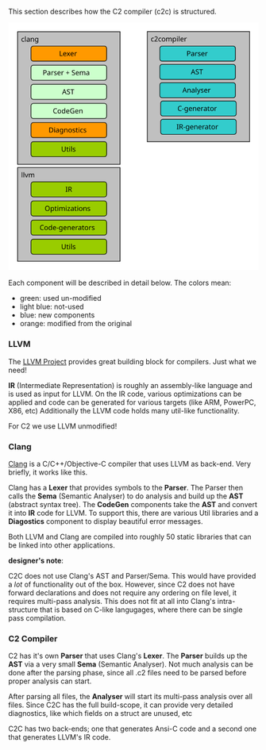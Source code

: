 
This section describes how the C2 compiler (c2c) is structured.

![Components](components.svg)


Each component will be described in detail below. The colors mean:

- green: used un-modified
- light blue: not-used
- blue: new components
- orange: modified from the original

### LLVM
The [LLVM Project](http://llvm.org) provides great building block for
compilers. Just what we need!

__IR__ (Intermediate Representation) is roughly an assembly-like language
and is used as input for LLVM. On the IR code, various optimizations can be
applied and code can be generated for various targets (like ARM, PowerPC, X86, etc)
Additionally the LLVM code holds many util-like functionality.

For C2 we use LLVM unmodified!

### Clang
[Clang](http://clang.llvm.org) is a C/C++/Objective-C compiler that uses
LLVM as back-end. Very briefly, it works like this.

Clang has a __Lexer__ that provides symbols to the __Parser__. The Parser then calls
the  __Sema__ (Semantic Analyser) to do analysis and build up the __AST__ (abstract syntax tree).
The __CodeGen__ components take the __AST__ and convert it into __IR__ code for LLVM.
To support this, there are various Util libraries and a __Diagostics__ component to
display beautiful error messages.

Both LLVM and Clang are compiled into roughly 50 static libraries that can
be linked into other applications.


__designer's note__:

C2C does not use Clang's AST and Parser/Sema. This would have provided a *lot* of
functionality out of the box. However, since C2 does not have forward declarations
and does not require any ordering on file level, it requires multi-pass analysis.
This does not fit at all into Clang's intra-structure that is based on C-like
langugages, where there can be single pass compilation.


### C2 Compiler
C2 has it's own __Parser__ that uses Clang's __Lexer__. The __Parser__ builds up
the __AST__ via a very small __Sema__ (Semantic Analyser). Not much analysis can
be done after the parsing phase, since all .c2 files need to be parsed before
proper analysis can start.

After parsing all files, the __Analyser__ will start its multi-pass analysis over
all files. Since C2C has the full build-scope, it can provide very detailed diagnostics,
like which fields on a struct are unused, etc

C2C has two back-ends; one that generates Ansi-C code and a second one that generates
LLVM's IR code.



